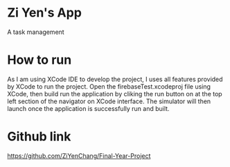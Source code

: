 # Zi Yen's App
A task management

# How to run
As I am using XCode IDE to develop the project, I uses all features provided by XCode to run the project. Open the firebaseTest.xcodeproj file using XCode, then build run the application by cliking the run button on at the top left section of the navigator on XCode interface. The simulator will then launch once the application is successfully run and built.

# Github link
https://github.com/ZiYenChang/Final-Year-Project
